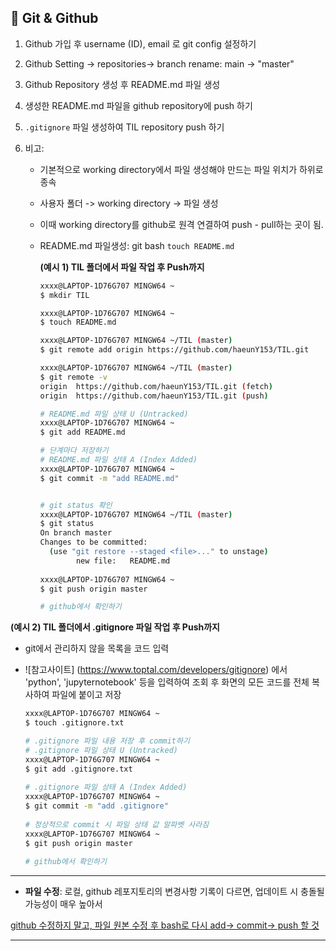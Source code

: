 ## 📑 Git & Github

1. Github 가입 후 username (ID), email 로 git config 설정하기

2. Github Setting -> repositories-> branch rename: main -> "master"

3. Github Repository 생성 후 README.md 파일 생성

4. 생성한 README.md 파일을 github repository에 push 하기

5. `.gitignore` 파일 생성하여 TIL repository push 하기

6. 비고:

   - 기본적으로 working directory에서 파일 생성해야 만드는 파일 위치가 하위로 종속

   - 사용자 폴더 -> working directory -> 파일 생성

   - 이때 working directory를 github로 원격 연결하여 push - pull하는 곳이 됨.

   - README.md 파일생성: git bash `touch README.md`

     

     **(예시 1) TIL 폴더에서 파일 작업 후 Push까지**

     ```bash
     xxxx@LAPTOP-1D76G707 MINGW64 ~
     $ mkdir TIL
     
     xxxx@LAPTOP-1D76G707 MINGW64 ~
     $ touch README.md
     
     xxxx@LAPTOP-1D76G707 MINGW64 ~/TIL (master)
     $ git remote add origin https://github.com/haeunY153/TIL.git
     
     xxxx@LAPTOP-1D76G707 MINGW64 ~/TIL (master)
     $ git remote -v
     origin  https://github.com/haeunY153/TIL.git (fetch)
     origin  https://github.com/haeunY153/TIL.git (push)
     
     # README.md 파일 상태 U (Untracked)
     xxxx@LAPTOP-1D76G707 MINGW64 ~
     $ git add README.md
     
     # 단계마다 저장하기
     # README.md 파일 상태 A (Index Added)
     xxxx@LAPTOP-1D76G707 MINGW64 ~
     $ git commit -m "add README.md"
     
     
     # git status 확인
     xxxx@LAPTOP-1D76G707 MINGW64 ~/TIL (master)
     $ git status
     On branch master        
     Changes to be committed:
       (use "git restore --staged <file>..." to unstage)
             new file:   README.md
             
     xxxx@LAPTOP-1D76G707 MINGW64 ~
     $ git push origin master
     
     # github에서 확인하기
     ```
  
  **(예시 2) TIL 폴더에서 .gitignore 파일 작업 후 Push까지**
  - git에서 관리하지 않을 목록을 코드 입력
  - ![참고사이트] (https://www.toptal.com/developers/gitignore) 에서 'python', 'jupyternotebook' 등을 입력하여 조회 후 화면의 모든 코드를 전체 복사하여 파일에 붙이고 저장

     ```bash
     xxxx@LAPTOP-1D76G707 MINGW64 ~
     $ touch .gitignore.txt

     # .gitignore 파일 내용 저장 후 commit하기             
     # .gitignore 파일 상태 U (Untracked)
    xxxx@LAPTOP-1D76G707 MINGW64 ~
    $ git add .gitignore.txt
                 
    # .gitignore 파일 상태 A (Index Added)
    xxxx@LAPTOP-1D76G707 MINGW64 ~
    $ git commit -m "add .gitignore"
                 
    # 정상적으로 commit 시 파일 상태 값 알파벳 사라짐
    xxxx@LAPTOP-1D76G707 MINGW64 ~
    $ git push origin master
                 
    # github에서 확인하기
    ```
                 
---

- **파일 수정**: 로컬, github 레포지토리의 변경사항 기록이 다르면, 업데이트 시 충돌될 가능성이 매우 높아서

<u>github 수정하지 말고, 파일 원본 수정 후 bash로 다시 add-> commit-> push 할 것</u>

---



